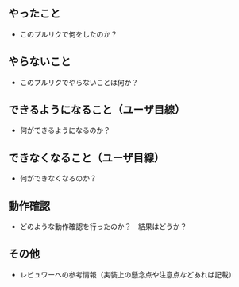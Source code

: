 ## やったこと

* このプルリクで何をしたのか？

## やらないこと

* このプルリクでやらないことは何か？

## できるようになること（ユーザ目線）

* 何ができるようになるのか？

## できなくなること（ユーザ目線）

* 何ができなくなるのか？

## 動作確認

* どのような動作確認を行ったのか？　結果はどうか？

## その他

* レビュワーへの参考情報（実装上の懸念点や注意点などあれば記載）